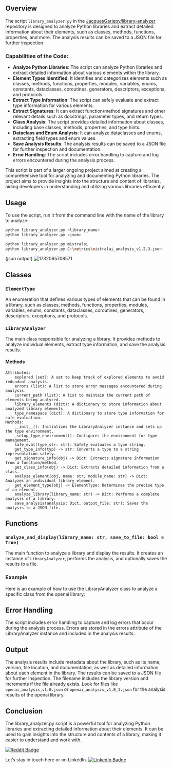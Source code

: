 ## Overview

The script `library_analyzer.py` in the [JacquesGariepy/library-analyzer](https://github.com/JacquesGariepy/library-analyzer) repository is designed to analyze Python libraries and extract detailed information about their elements, such as classes, methods, functions, properties, and more. The analysis results can be saved to a JSON file for further inspection.

### Capabilities of the Code:
- **Analyze Python Libraries**: The script can analyze Python libraries and extract detailed information about various elements within the library.
- **Element Types Identified**: It identifies and categorizes elements such as classes, methods, functions, properties, modules, variables, enums, constants, dataclasses, coroutines, generators, descriptors, exceptions, and protocols.
- **Extract Type Information**: The script can safely evaluate and extract type information for various elements.
- **Extract Signatures**: It can extract function/method signatures and other relevant details such as docstrings, parameter types, and return types.
- **Class Analysis**: The script provides detailed information about classes, including base classes, methods, properties, and type hints.
- **Dataclass and Enum Analysis**: It can analyze dataclasses and enums, extracting field types and enum values.
- **Save Analysis Results**: The analysis results can be saved to a JSON file for further inspection and documentation.
- **Error Handling**: The script includes error handling to capture and log errors encountered during the analysis process.

This script is part of a larger ongoing project aimed at creating a comprehensive tool for analyzing and documenting Python libraries. The project aims to provide insights into the structure and content of libraries, aiding developers in understanding and utilizing various libraries efficiently.

## Usage

To use the script, run it from the command line with the name of the library to analyze:

```sh
python library_analyzer.py <library_name>
python library_analyzer.py <json>

python library_analyzer.py mistralai
python library_analyzer.py C:\metrics\mistralai_analysis_v1.2.3.json
```
(json output)
![1732065708571](https://github.com/user-attachments/assets/f384f7e2-be33-4353-a813-191d162a9036)

## Classes

### `ElementType`

An enumeration that defines various types of elements that can be found in a library, such as classes, methods, functions, properties, modules, variables, enums, constants, dataclasses, coroutines, generators, descriptors, exceptions, and protocols.



### `LibraryAnalyzer`

The main class responsible for analyzing a library. It provides methods to analyze individual elements, extract type information, and save the analysis results.

#### Methods
    Attributes:
        explored (set): A set to keep track of explored elements to avoid redundant analysis.
        errors (list): A list to store error messages encountered during analysis.
        current_path (list): A list to maintain the current path of elements being analyzed.
        library_elements (dict): A dictionary to store information about analyzed library elements.
        type_namespace (dict): A dictionary to store type information for safe evaluation.
    Methods:
        __init__(): Initializes the LibraryAnalyzer instance and sets up the type environment.
        _setup_type_environment(): Configures the environment for type management.
        safe_eval(type_str: str): Safely evaluates a type string.
        get_type_info(typ) -> str: Converts a type to a string representation safely.
        get_signature_info(obj) -> Dict: Extracts signature information from a function/method.
        get_class_info(obj) -> Dict: Extracts detailed information from a class.
        analyze_element(obj, name: str, module_name: str) -> Dict: Analyzes an individual library element.
        get_element_type(obj) -> ElementType: Determines the precise type of an element.
        analyze_library(library_name: str) -> Dict: Performs a complete analysis of a library.
        save_analysis(analysis: Dict, output_file: str): Saves the analysis to a JSON file.

## Functions

### `analyze_and_display(library_name: str, save_to_file: bool = True)`

The main function to analyze a library and display the results. It creates an instance of `LibraryAnalyzer`, performs the analysis, and optionally saves the results to a file.

### Example
Here is an example of how to use the LibraryAnalyzer class to analyze a specific class from the openai library:

## Error Handling
The script includes error handling to capture and log errors that occur during the analysis process. Errors are stored in the errors attribute of the LibraryAnalyzer instance and included in the analysis results.

## Output
The analysis results include metadata about the library, such as its name, version, file location, and documentation, as well as detailed information about each element in the library. The results can be saved to a JSON file for further inspection. The filename includes the library version and increments if the file already exists. Look for files like `openai_analysis_v1.0.json` or `openai_analysis_v1.0_1.json` for the analysis results of the openai library.

## Conclusion
The library_analyzer.py script is a powerful tool for analyzing Python libraries and extracting detailed information about their elements. It can be used to gain insights into the structure and contents of a library, making it easier to understand and work with.

[![Reddit Badge](https://img.shields.io/badge/Discussion-reddit-red)](https://www.reddit.com/r/Python/comments/1gx9j3t/library_analyzer_python_libraries_and_extract/)

Let’s stay in touch here or on LinkedIn.
[![LinkedIn Badge](https://img.shields.io/badge/LinkedIn-0077B5?style=for-the-badge&logo=linkedin&logoColor=white)](https://linkedin.com/in/jacquesgariepy)

